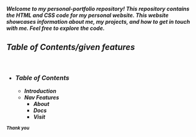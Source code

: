 <b><i>Welcome to my personal-portfolio repository! This repository contains the HTML and CSS code for my personal website. This website showcases information about me, my projects, and how to get in touch with me. Feel free to explore the code.
<i><b>
<br/>
<h2>Table of Contents/given features</h2>
<br/>
<bold>
<ul>
  <li><h3>Table of Contents</h3></li>
  <ul>
    <li>Introduction</li>
    <li>Nav Features
    <ul>
      <li>About</li>
      <li>Docs</li>
      <li>Visit</li>
    </ul>
  </ul>
</ul>
  <small><i>Thank you</i></small>
</bold>
